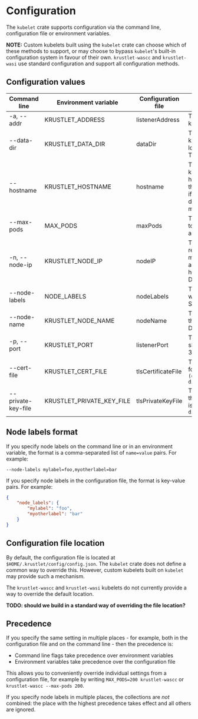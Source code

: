 # Configuration

The `kubelet` crate supports configuration via the command line, configuration file or
environment variables.

**NOTE:** Custom kubelets built using the `kubelet` crate can choose which of
these methods to support, or may choose to bypass `kubelet`'s built-in
configuration system in favour of their own. `krustlet-wascc` and
`krustlet-wasi` use standard configuration and support all configuration methods.

## Configuration values

| Command line       | Environment variable      | Configuration file | Description                                                                                                                                                                                            |
|--------------------|---------------------------|--------------------|--------------------------------------------------------------------------------------------------------------------------------------------------------------------------------------------------------|
| -a, --addr         | KRUSTLET_ADDRESS          | listenerAddress    | The address on which the kubelet should listen                                                                                                                                                         |
| --data-dir         | KRUSTLET_DATA_DIR         | dataDir            | The path under which the kubelet should store data (e.g. logs, container images, etc.). The default is `$HOME/.krustlet`                                                                               |
| --hostname         | KRUSTLET_HOSTNAME         | hostname           | The name of the host where the kubelet runs. Defaults to the hostname of the machine where the kubelet is running; pass this if the name in the TLS certificate does not match the actual machine name |
| --max-pods         | MAX_PODS                  | maxPods            | The maximum number of pods to schedule on the kubelet at any one time. The default is 110                                                                                                              |
| -n, --node-ip      | KRUSTLET_NODE_IP          | nodeIP             | The IP address of the node registered with the Kubernetes master. Defaults to the IP address of the kubelet hostname, as obtained from DNS                                                             |
| --node-labels      | NODE_LABELS               | nodeLabels         | The labels to apply to the node when it registers in the cluster. See below for format                                                                                                                 |
| --node-name        | KRUSTLET_NODE_NAME        | nodeName           | The name by which to refer to the kubelet node in Kubernetes. Defaults to the hostname                                                                                                                 |
| -p, --port         | KRUSTLET_PORT             | listenerPort       | The port on which the kubelet should listen. The default is 3000                                                                                                                                       |
| --cert-file        | KRUSTLET_CERT_FILE        | tlsCertificateFile | The path to the TLS certificate for the kubelet. The default is `(data directory)/config/krustlet.crt`                                                                                                 |
| --private-key-file | KRUSTLET_PRIVATE_KEY_FILE | tlsPrivateKeyFile  | The path to the private key for the TLS certificate. The default is `(data directory)/config/krustlet.key`                                                                                             |

## Node labels format

If you specify node labels on the command line or in an environment variable,
the format is a comma-separated list of `name=value` pairs. For example:

```
--node-labels mylabel=foo,myotherlabel=bar
```

If you specify node labels in the configuration file, the format is key-value
pairs. For example:

```json
{
    "node_labels": {
        "mylabel": "foo",
        "myotherlabel": "bar"
    }
}
```

## Configuration file location

By default, the configuration file is located at `$HOME/.krustlet/config/config.json`.
The `kubelet` crate does not define a common way to override this.  However,
custom kubelets built on `kubelet` may provide such a mechanism.

The `krustlet-wascc` and `krustlet-wasi` kubelets do not currently provide
a way to override the default location.

**TODO: should we build in a standard way of overriding the file location?**

## Precedence

If you specify the same setting in multiple places - for example, both in
the configuration file and on the command line - then the precedence is:

* Command line flags take precedence over environment variables
* Environment variables take precedence over the configuration file

This allows you to conveniently override individual settings from a
configuration file, for example by writing `MAX_PODS=200 krustlet-wascc` or
`krustlet-wascc --max-pods 200`.

If you specify node labels in multiple places, the collections are _not_
combined: the place with the highest precedence takes effect and all others
are ignored.
